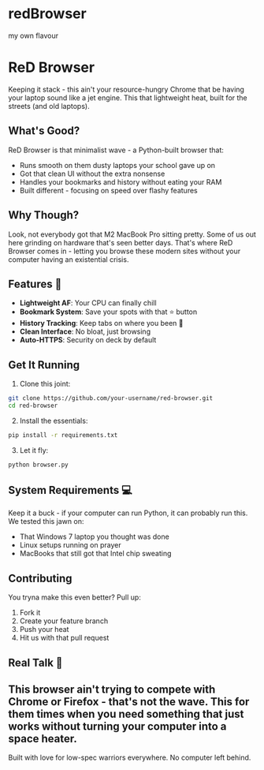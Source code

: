# redBrowser
my own flavour
# ReD Browser 

Keeping it stack - this ain't your resource-hungry Chrome that be having your laptop sound like a jet engine. This that lightweight heat, built for the streets (and old laptops). 

## What's Good?

ReD Browser is that minimalist wave - a Python-built browser that:
- Runs smooth on them dusty laptops your school gave up on
- Got that clean UI without the extra nonsense
- Handles your bookmarks and history without eating your RAM
- Built different - focusing on speed over flashy features

## Why Though?

Look, not everybody got that M2 MacBook Pro sitting pretty. Some of us out here grinding on hardware that's seen better days. That's where ReD Browser comes in - letting you browse these modern sites without your computer having an existential crisis.

## Features 🌊

- **Lightweight AF**: Your CPU can finally chill
- **Bookmark System**: Save your spots with that ⭐ button
- **History Tracking**: Keep tabs on where you been 📜
- **Clean Interface**: No bloat, just browsing
- **Auto-HTTPS**: Security on deck by default

## Get It Running

1. Clone this joint:
```bash
git clone https://github.com/your-username/red-browser.git
cd red-browser
```

2. Install the essentials:
```bash
pip install -r requirements.txt
```

3. Let it fly:
```bash
python browser.py
```

## System Requirements 💻

Keep it a buck - if your computer can run Python, it can probably run this. We tested this jawn on:
- That Windows 7 laptop you thought was done
- Linux setups running on prayer
- MacBooks that still got that Intel chip sweating

## Contributing 

You tryna make this even better? Pull up:
1. Fork it
2. Create your feature branch
3. Push your heat
4. Hit us with that pull request

## Real Talk 💯

This browser ain't trying to compete with Chrome or Firefox - that's not the wave. This for them times when you need something that just works without turning your computer into a space heater.
---
Built with love for low-spec warriors everywhere. No computer left behind.
